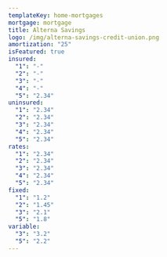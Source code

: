 ```yaml
---
templateKey: home-mortgages
mortgage: mortgage
title: Alterna Savings
logo: /img/alterna-savings-credit-union.png
amortization: "25"
isFeatured: true
insured:
  "1": "-"
  "2": "-"
  "3": "-"
  "4": "-"
  "5": "2.34"
uninsured:
  "1": "2.34"
  "2": "2.34"
  "3": "2.34"
  "4": "2.34"
  "5": "2.34"
rates:
  "1": "2.34"
  "2": "2.34"
  "3": "2.34"
  "4": "2.34"
  "5": "2.34"
fixed:
  "1": "1.2"
  "2": "1.45"
  "3": "2.1"
  "5": "1.8"
variable:
  "3": "3.2"
  "5": "2.2"
---
```

